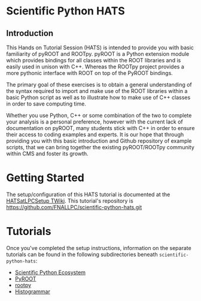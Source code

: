 # Scientific Python HATS

## Introduction

This Hands on Tutorial Session (HATS) is intended to provide you with basic familiarity of pyROOT and ROOTpy. pyROOT is a Python extension module which provides bindings for all classes within the ROOT libraries and is easily used in unison with C++. Whereas the ROOTpy project provides a more pythonic interface with ROOT on top of the PyROOT bindings. 

The primary goal of these exercises is to obtain a general understanding of the syntax required to import and make use of the ROOT libraries within a basic Python script as well as to illustrate how to make use of C++ classes in order to save computing time.

Whether you use Python, C++ or some combination of the two to complete your analysis is a personal preference, however with the current lack of documentation on pyROOT, many students stick with C++ in order to ensure their access to coding examples and experts. It is our hope that through providing you with this basic introduction and Github repository of example scripts, that we can bring together the existing pyROOT/ROOTpy community within CMS and foster its growth. 

# Getting Started

The setup/configuration of this HATS tutorial is documented at the [HATSatLPCSetup TWiki](https://twiki.cern.ch/twiki/bin/view/CMS/HATSatLPCSetup2018#JupyterSetup). This tutorial's repository is https://github.com/FNALLPC/scientific-python-hats.git

# Tutorials

Once you've completed the setup instructions, information on the separate tutorials can be found in the following subdirectories beneath `scientific-python-hats`:

* [Scientific Python Ecosystem](scientific-python-ecosystem/README.md)
* [PyROOT](pyROOT_essentials/README.md)
* [rootpy](rootpy_essentials/README.md)
* [Histogrammar](histogrammar/README.md)